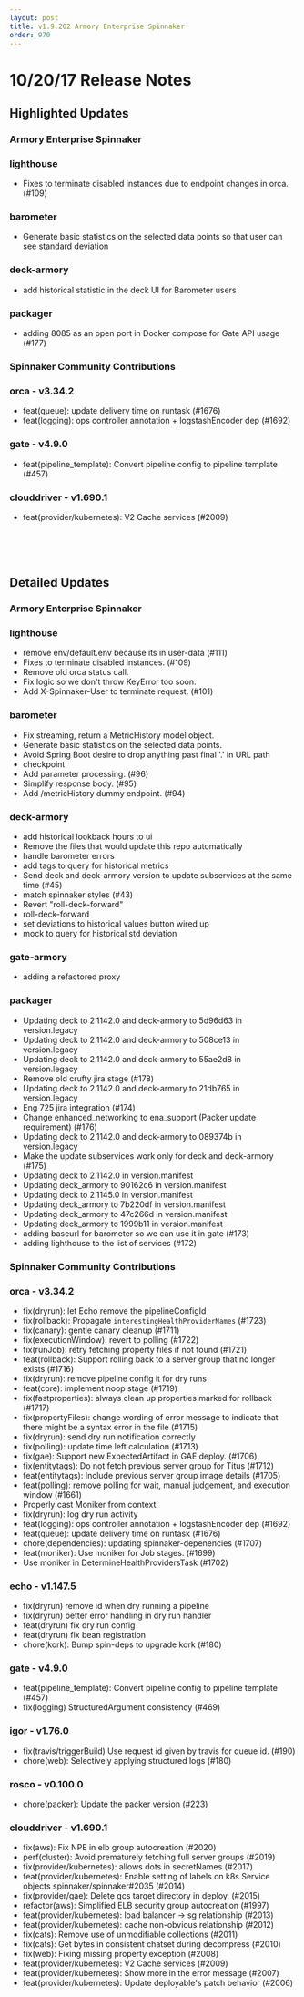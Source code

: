 ```yaml
---
layout: post
title: v1.9.202 Armory Enterprise Spinnaker
order: 970
---
```


# 10/20/17 Release Notes


## Highlighted Updates
### Armory Enterprise Spinnaker
### lighthouse
 - Fixes to terminate disabled instances due to endpoint changes in orca. (#109)

### barometer
- Generate basic statistics on the selected data points so that user can see standard deviation

### deck-armory
- add historical statistic in the deck UI for Barometer users

### packager
 - adding 8085 as an open port in Docker compose for Gate API usage (#177)

###  Spinnaker Community Contributions
### orca - v3.34.2
- feat(queue): update delivery time on runtask (#1676)
- feat(logging): ops controller annotation + logstashEncoder dep (#1692)

### gate - v4.9.0
- feat(pipeline_template): Convert pipeline config to pipeline template (#457)

### clouddriver - v1.690.1
- feat(provider/kubernetes): V2 Cache services (#2009)

<br><br><br>
## Detailed Updates
### Armory Enterprise Spinnaker
### lighthouse
 - remove env/default.env because its in user-data (#111)
 - Fixes to terminate disabled instances. (#109)
 - Remove old orca status call.
 - Fix logic so we don't throw KeyError too soon.
 - Add X-Spinnaker-User to terminate request. (#101)

### barometer
 - Fix streaming, return a MetricHistory model object.
 - Generate basic statistics on the selected data points.
 - Avoid Spring Boot desire to drop anything past final '.' in URL path
 - checkpoint
 - Add parameter processing. (#96)
 - Simplify response body. (#95)
 - Add /metricHistory dummy endpoint. (#94)

### deck-armory
 - add historical lookback hours to ui
 - Remove the files that would update this repo automatically
 - handle barometer errors
 - add tags to query for historical metrics
 - Send deck and deck-armory version to update subservices at the same time (#45)
 - match spinnaker styles (#43)
 - Revert "roll-deck-forward"
 - roll-deck-forward
 - set deviations to historical values button wired up
 - mock to query for historical std deviation

### gate-armory
 - adding a refactored proxy

### packager
 - Updating deck to 2.1142.0 and deck-armory to 5d96d63 in version.legacy
 - Updating deck to 2.1142.0 and deck-armory to 508ce13 in version.legacy
 - Updating deck to 2.1142.0 and deck-armory to 55ae2d8 in version.legacy
 - Remove old crufty jira stage (#178)
 - Updating deck to 2.1142.0 and deck-armory to 21db765 in version.legacy
 - Eng 725 jira integration (#174)
 - Change enhanced_networking to ena_support (Packer update requirement) (#176)
 - Updating deck to 2.1142.0 and deck-armory to 089374b in version.legacy
 - Make the update subservices work only for deck and deck-armory (#175)
 - Updating deck to 2.1142.0 in version.manifest
 - Updating deck_armory to 90162c6 in version.manifest
 - Updating deck to 2.1145.0 in version.manifest
 - Updating deck_armory to 7b220df in version.manifest
 - Updating deck_armory to 47c266d in version.manifest
 - Updating deck_armory to 1999b11 in version.manifest
 - adding baseurl for barometer so we can use it in gate (#173)
 - adding lighthouse to the list of services (#172)


###  Spinnaker Community Contributions
### orca - v3.34.2
 - fix(dryrun): let Echo remove the pipelineConfigId
 - fix(rollback): Propagate `interestingHealthProviderNames` (#1723)
 - fix(canary): gentle canary cleanup (#1711)
 - fix(executionWindow): revert to polling (#1722)
 - fix(runJob): retry fetching property files if not found (#1721)
 - feat(rollback): Support rolling back to a server group that no longer exists (#1716)
 - fix(dryrun): remove pipeline config it for dry runs
 - feat(core): implement noop stage (#1719)
 - fix(fastproperties): always clean up properties marked for rollback (#1717)
 - fix(propertyFiles): change wording of error message to indicate that there might be a syntax error in the file (#1715)
 - fix(dryrun): send dry run notification correctly
 - fix(polling): update time left calculation (#1713)
 - fix(gae): Support new ExpectedArtifact in GAE deploy. (#1706)
 - fix(entitytags): Do not fetch previous server group for Titus (#1712)
 - feat(entitytags): Include previous server group image details (#1705)
 - feat(polling): remove polling for wait, manual judgement, and execution window (#1661)
 - Properly cast Moniker from context
 - fix(dryrun): log dry run activity
 - feat(logging): ops controller annotation + logstashEncoder dep (#1692)
 - feat(queue): update delivery time on runtask (#1676)
 - chore(dependencies): updating spinnaker-depenencies (#1707)
 - feat(moniker): Use moniker for Job stages. (#1699)
 - Use moniker in DetermineHealthProvidersTask (#1702)

### echo - v1.147.5
 - fix(dryrun) remove id when dry running a pipeline
 - fix(dryrun) better error handling in dry run handler
 - feat(dryrun) fix dry run config
 - feat(dryrun) fix bean registration
 - chore(kork): Bump spin-deps to upgrade kork (#180)

### gate - v4.9.0
 - feat(pipeline_template): Convert pipeline config to pipeline template (#457)
 - fix(logging) StructuredArgument consistency (#469)

### igor - v1.76.0
 - fix(travis/triggerBuild) Use request id given by travis for queue id. (#190)
 - chore(web): Selectively applying structured logs (#180)

### rosco - v0.100.0
 - chore(packer): Update the packer version (#223)

### clouddriver - v1.690.1
 - fix(aws): Fix NPE in elb group autocreation (#2020)
 - perf(cluster): Avoid prematurely fetching full server groups (#2019)
 - fix(provider/kubernetes): allows dots in secretNames (#2017)
 - feat(provider/kubernetes): Enable setting of labels on k8s Service objects spinnaker/spinnaker#2035 (#2014)
 - fix(provider/gae): Delete gcs target directory in deploy. (#2015)
 - refactor(aws): Simplified ELB security group autocreation (#1997)
 - feat(provider/kubernetes): load balancer -> sg relationship (#2013)
 - feat(provider/kubernetes): cache non-obvious relationship (#2012)
 - fix(cats): Remove use of unmodifiable collections (#2011)
 - fix(cats): Get bytes in consistent chatset during decompress (#2010)
 - fix(web): Fixing missing property exception (#2008)
 - feat(provider/kubernetes): V2 Cache services (#2009)
 - feat(provider/kubernetes): Show more in the error message (#2007)
 - feat(provider/kubernetes): Update deployable's patch behavior (#2006)
